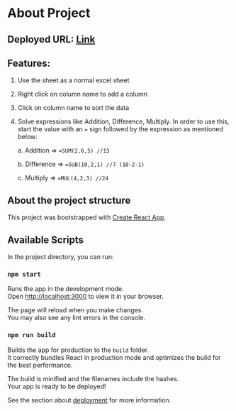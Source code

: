 # About Project

## Deployed URL: [Link](https://excel-sheet.netlify.app/)
## Features: 
1. Use the sheet as a normal excel sheet
2. Right click on column name to add a column
3. Click on column name to sort the data
4. Solve expressions like Addition, Difference, Multiply. In order to use this, start the value with an `=` sign followed by the expression as mentioned below:

    a. Addition => `=SUM(2,6,5) //13`

    b. Difference => `=SUB(10,2,1) //7 (10-2-1)`

    c. Multiply => `=MUL(4,2,3) //24`

## About the project structure

This project was bootstrapped with [Create React App](https://github.com/facebook/create-react-app).

## Available Scripts

In the project directory, you can run:

### `npm start`

Runs the app in the development mode.\
Open [http://localhost:3000](http://localhost:3000) to view it in your browser.

The page will reload when you make changes.\
You may also see any lint errors in the console.

### `npm run build`

Builds the app for production to the `build` folder.\
It correctly bundles React in production mode and optimizes the build for the best performance.

The build is minified and the filenames include the hashes.\
Your app is ready to be deployed!

See the section about [deployment](https://facebook.github.io/create-react-app/docs/deployment) for more information.
